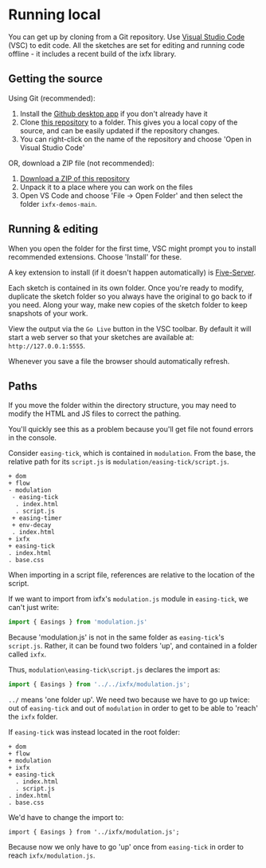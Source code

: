 # Running local

You can get up by cloning from a Git repository. Use [Visual Studio Code](https://code.visualstudio.com) (VSC) to edit code. All the sketches are set for editing and running code offline - it includes a recent build of the ixfx library.

## Getting the source

Using Git (recommended):

1. Install the [Github desktop app](https://desktop.github.com) if you don't already have it
2. Clone [this repository](https://github.com/ClintH/ixfx-demos.git) to a folder. This gives you a local copy of the source, and can be easily updated if the repository changes.
3. You can right-click on the name of the repository and choose 'Open in Visual Studio Code'

OR, download a ZIP file (not recommended):

1. [Download a ZIP of this repository](https://github.com/ClintH/ixfx-demos/archive/refs/heads/main.zip)
2. Unpack it to a place where you can work on the files
3. Open VS Code and choose 'File -> Open Folder' and then select the folder `ixfx-demos-main`.

## Running & editing

When you open the folder for the first time, VSC might prompt you to install recommended extensions. Choose 'Install' for these.

A key extension to install (if it doesn't happen automatically) is [Five-Server](https://marketplace.visualstudio.com/items?itemName=yandeu.five-server).

Each sketch is contained in its own folder. Once you're ready to modify, duplicate the sketch folder so you always have the original to go back to if you need. Along your way, make new copies of the sketch folder to keep snapshots of your work.

View the output via the `Go Live` button in the VSC toolbar. By default it will start a web server so that your sketches are available at: `http://127.0.0.1:5555`.

Whenever you save a file the browser should automatically refresh.
 
## Paths

If you move the folder within the directory structure, you may need to modify the HTML and JS files to correct the pathing.

You'll quickly see this as a problem because you'll get file not found errors in the console.

Consider `easing-tick`, which is contained in `modulation`. From the base, the relative path for its `script.js` is `modulation/easing-tick/script.js`.

```
+ dom
+ flow
- modulation
 - easing-tick
  . index.html
  . script.js
 + easing-timer
 + env-decay
 . index.html
+ ixfx
+ easing-tick
. index.html
. base.css
```

When importing in a script file, references are relative to the location of the script. 

If we want to import from ixfx's `modulation.js` module in `easing-tick`, we can't just write:

```js
import { Easings } from 'modulation.js'
```

Because 'modulation.js' is not in the same folder as `easing-tick`'s `script.js`. Rather, it can be found two folders 'up', and contained in a folder called `ixfx`.

Thus, `modulation\easing-tick\script.js` declares the import as:

```js
import { Easings } from '../../ixfx/modulation.js';
```

`../` means 'one folder up'. We need two because we have to go up twice: out of `easing-tick` and out of `modulation` in order to get to be able to 'reach' the `ixfx` folder.

If `easing-tick` was instead located in the root folder:

```
+ dom
+ flow
+ modulation
+ ixfx
+ easing-tick
  . index.html
  . script.js
. index.html
. base.css
```

We'd have to change the import to:

```
import { Easings } from '../ixfx/modulation.js';
```

Because now we only have to go 'up' once from `easing-tick` in order to reach `ixfx/modulation.js`. 
